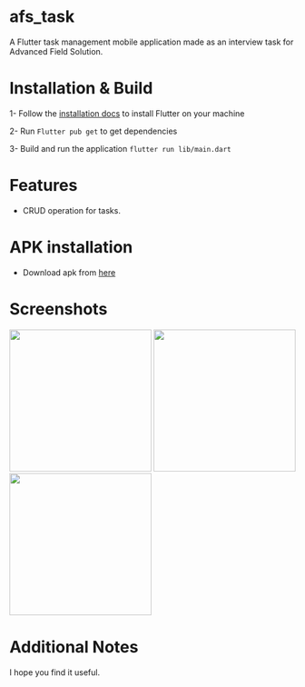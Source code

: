 # afs_task

A Flutter task management mobile application made as an interview task for Advanced Field Solution.

# Installation & Build

1- Follow the [installation docs](https://docs.flutter.dev/get-started/install) to install Flutter on your machine

2- Run `Flutter pub get` to get dependencies

3- Build and run the application `flutter run lib/main.dart` 


# Features

- CRUD operation for tasks.

# APK installation

- Download apk from [here](https://drive.google.com/drive/u/0/folders/1UYPWepnZgFYed6jQWtTWwqZVROr8tSmM)

# Screenshots
<span>
<img src="https://user-images.githubusercontent.com/34034904/226210453-1f2949a5-1fbb-4a0d-9fac-f8550725b17d.png" width="250">
<img src="https://user-images.githubusercontent.com/34034904/226210421-7f73de72-b4cc-45dc-b89c-369d7e09f446.png" width="250">
<img src="https://user-images.githubusercontent.com/34034904/226210956-0ed90c04-bd23-4344-aef8-70e1b6c68ef6.png" width="250">
</span>
  
# Additional Notes

I hope you find it useful.

